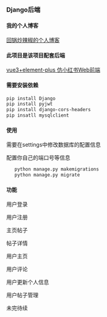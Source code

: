 ### Django后端
#### 我的个人博客
[回锅炒辣椒的个人博客](https://www.xsblog.site/)
#### 此项目是该项目配套后端

[vue3+element-plus 仿小红书Web前端](https://github.com/xishandong/Vue3_web_redbook)

#### 需要安装依赖

``` bash
pip install Django
pip install pyjwt
pip install django-cors-headers
pip insatll mysqlclient
```

#### 使用

需要在settings中修改数据库的配置信息

配置你自己的端口号等信息

 ``` bash
    python manage.py makemigrations
    python manage.py migrate
```

#### 功能
用户登录

用户注册

主页帖子

帖子详情

用户主页

用户评论

用户更新个人信息

用户帖子管理

未完待续

